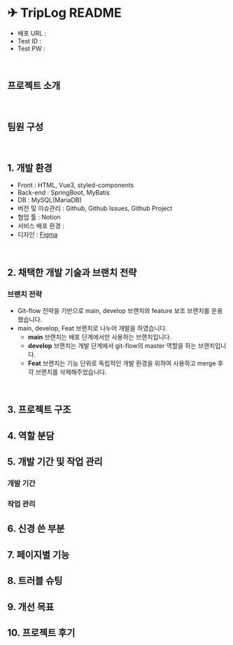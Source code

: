 # ✈ TripLog README


- 배포 URL : 
- Test ID : 
- Test PW : 

<br>

## 프로젝트 소개

<br>

## 팀원 구성

<br>

## 1. 개발 환경

- Front : HTML, Vue3, styled-components
- Back-end : SpringBoot, MyBatis
- DB : MySQL(MariaDB)
- 버전 및 이슈관리 : Github, Github Issues, Github Project
- 협업 툴 : Notion
- 서비스 배포 환경 : 
- 디자인 : [Figma](https://www.figma.com/file/fAisC2pEKzxTOzet9CfqML/README(oh-my-code)?node-id=39%3A1814)
<br>

## 2. 채택한 개발 기술과 브랜치 전략

### 브랜치 전략

- Git-flow 전략을 기반으로 main, develop 브랜치와 feature 보조 브랜치를 운용했습니다.
- main, develop, Feat 브랜치로 나누어 개발을 하였습니다.
    - **main** 브랜치는 배포 단계에서만 사용하는 브랜치입니다.
    - **develop** 브랜치는 개발 단계에서 git-flow의 master 역할을 하는 브랜치입니다.
    - **Feat** 브랜치는 기능 단위로 독립적인 개발 환경을 위하여 사용하고 merge 후 각 브랜치를 삭제해주었습니다.

<br>

## 3. 프로젝트 구조


## 4. 역할 분담


## 5. 개발 기간 및 작업 관리

### 개발 기간


### 작업 관리



## 6. 신경 쓴 부분



## 7. 페이지별 기능



## 8. 트러블 슈팅



## 9. 개선 목표



## 10. 프로젝트 후기

